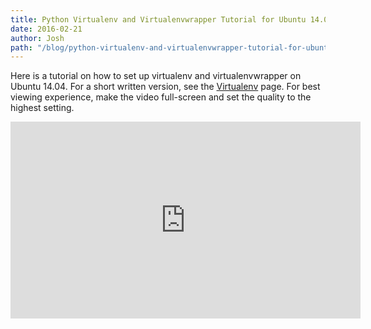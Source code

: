 ```yaml
---
title: Python Virtualenv and Virtualenvwrapper Tutorial for Ubuntu 14.04
date: 2016-02-21
author: Josh
path: "/blog/python-virtualenv-and-virtualenvwrapper-tutorial-for-ubuntu-1404/"
---
```


Here is a tutorial on how to set up virtualenv and virtualenvwrapper on Ubuntu 14.04. For a short written version, see the <a href="https://codeselfstudy.com/wiki/Virtualenv">Virtualenv</a> page. For best viewing experience, make the video full-screen and set the quality to the highest setting.

<iframe width="560" height="315" src="https://www.youtube.com/embed/0cGltFJDUFM" frameborder="0" allowfullscreen></iframe>
